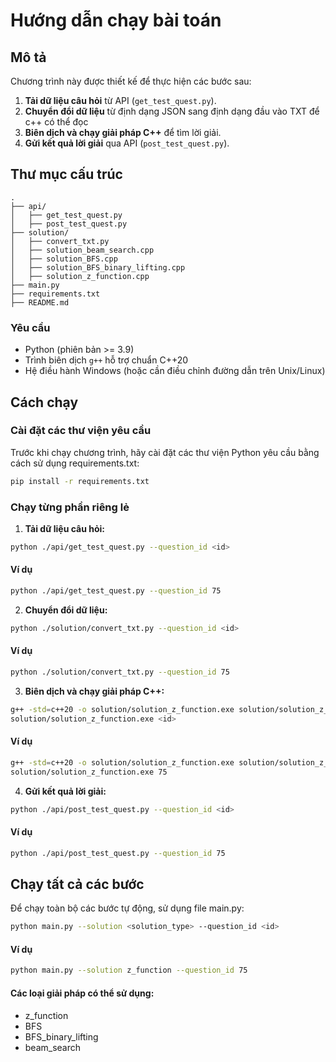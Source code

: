 # Hướng dẫn chạy bài toán

## Mô tả
Chương trình này được thiết kế để thực hiện các bước sau:
1. **Tải dữ liệu câu hỏi** từ API (`get_test_quest.py`).
2. **Chuyển đổi dữ liệu** từ định dạng JSON sang định dạng đầu vào TXT để c++ có thể đọc
3. **Biên dịch và chạy giải pháp C++** để tìm lời giải.
4. **Gửi kết quả lời giải** qua API (`post_test_quest.py`).

## Thư mục cấu trúc

```plaintext
.
├── api/
│   ├── get_test_quest.py      
│   ├── post_test_quest.py     
├── solution/
│   ├── convert_txt.py         
│   ├── solution_beam_search.cpp
│   ├── solution_BFS.cpp  
│   ├── solution_BFS_binary_lifting.cpp 
│   ├── solution_z_function.cpp 
├── main.py          
├── requirements.txt       
├── README.md           
```

### Yêu cầu
- Python (phiên bản >= 3.9)
- Trình biên dịch `g++` hỗ trợ chuẩn C++20
- Hệ điều hành Windows (hoặc cần điều chỉnh đường dẫn trên Unix/Linux)

## Cách chạy

### Cài đặt các thư viện yêu cầu
Trước khi chạy chương trình, hãy cài đặt các thư viện Python yêu cầu bằng cách sử dụng requirements.txt:
```bash 
pip install -r requirements.txt
```

### Chạy từng phần riêng lẻ
1. **Tải dữ liệu câu hỏi:**

```bash
python ./api/get_test_quest.py --question_id <id>
```
#### Ví dụ 

```bash
python ./api/get_test_quest.py --question_id 75
```

2. **Chuyển đổi dữ liệu:**

```bash
python ./solution/convert_txt.py --question_id <id>
```
#### Ví dụ 

```bash
python ./solution/convert_txt.py --question_id 75
```
3. **Biên dịch và chạy giải pháp C++:**

```bash
g++ -std=c++20 -o solution/solution_z_function.exe solution/solution_z_function.cpp
solution/solution_z_function.exe <id>
```
#### Ví dụ 

```bash
g++ -std=c++20 -o solution/solution_z_function.exe solution/solution_z_function.cpp
solution/solution_z_function.exe 75
```
4. **Gửi kết quả lời giải:**

```bash
python ./api/post_test_quest.py --question_id <id>
```
#### Ví dụ 

```bash
python ./api/post_test_quest.py --question_id 75
```
## Chạy tất cả các bước
Để chạy toàn bộ các bước tự động, sử dụng file main.py:

```bash
python main.py --solution <solution_type> --question_id <id>
```
#### Ví dụ 

```bash
python main.py --solution z_function --question_id 75
```

#### Các loại giải pháp có thể sử dụng:
- z_function
- BFS
- BFS_binary_lifting
- beam_search